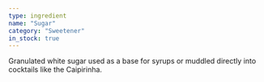 ```yaml
---
type: ingredient
name: "Sugar"
category: "Sweetener"
in_stock: true
---
```


Granulated white sugar used as a base for syrups or muddled directly into cocktails like the Caipirinha.
